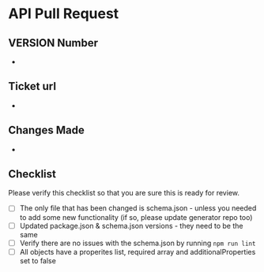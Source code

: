 # API Pull Request
## VERSION Number
- 
## Ticket url
- 
## Changes Made
- 
## Checklist
Please verify this checklist so that you are sure this is ready for review.

- [ ]  The only file that has been changed is schema.json - unless you needed to add some new functionality (if so, please update generator repo too)
- [ ]  Updated package.json & schema.json versions - they need to be the same
- [ ]  Verify there are no issues with the schema.json by running `npm run lint`
- [ ]  All objects have a properites list, required array and additionalProperties set to false
